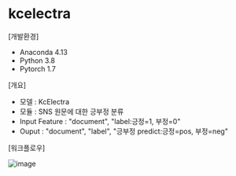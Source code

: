 # kcelectra

[개발환경]
- Anaconda 4.13
- Python 3.8
- Pytorch 1.7

[개요]
- 모델 : KcElectra
- 모듈 : SNS 원문에 대한 긍부정 분류
- Input Feature : "document", "label:긍정=1, 부정=0"
- Ouput : "document", "label", "긍부정 predict:긍정=pos, 부정=neg"

[워크플로우]

![image](https://user-images.githubusercontent.com/83060001/184305327-0fafc317-2799-4267-9020-1a096a92a568.png)
